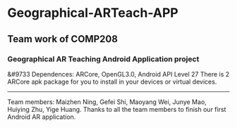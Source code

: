 # Geographical-ARTeach-APP
## Team work of COMP208 
### Geographical AR Teaching Android Application project

&#9733 Dependences: ARCore, OpenGL3.0, Android API Level 27
There is 2 ARCore apk package for you to install in your devices or virtual devices.
***
Team members: Maizhen Ning, Gefei Shi, Maoyang Wei, Junye Mao, Huiying Zhu, Yige Huang. 
Thanks to all the team members to finish our first Android AR application.
